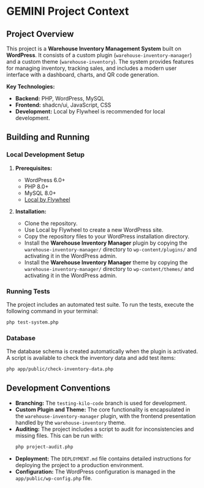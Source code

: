 # GEMINI Project Context

## Project Overview

This project is a **Warehouse Inventory Management System** built on **WordPress**. It consists of a custom plugin (`warehouse-inventory-manager`) and a custom theme (`warehouse-inventory`). The system provides features for managing inventory, tracking sales, and includes a modern user interface with a dashboard, charts, and QR code generation.

**Key Technologies:**

*   **Backend:** PHP, WordPress, MySQL
*   **Frontend:** shadcn/ui, JavaScript, CSS
*   **Development:** Local by Flywheel is recommended for local development.

## Building and Running

### Local Development Setup

1.  **Prerequisites:**
    *   WordPress 6.0+
    *   PHP 8.0+
    *   MySQL 8.0+
    *   [Local by Flywheel](https://localwp.com/)

2.  **Installation:**
    *   Clone the repository.
    *   Use Local by Flywheel to create a new WordPress site.
    *   Copy the repository files to your WordPress installation directory.
    *   Install the **Warehouse Inventory Manager** plugin by copying the `warehouse-inventory-manager/` directory to `wp-content/plugins/` and activating it in the WordPress admin.
    *   Install the **Warehouse Inventory Manager** theme by copying the `warehouse-inventory-manager/` directory to `wp-content/themes/` and activating it in the WordPress admin.

### Running Tests

The project includes an automated test suite. To run the tests, execute the following command in your terminal:

```bash
php test-system.php
```

### Database

The database schema is created automatically when the plugin is activated. A script is available to check the inventory data and add test items:

```bash
php app/public/check-inventory-data.php
```

## Development Conventions

*   **Branching:** The `testing-kilo-code` branch is used for development.
*   **Custom Plugin and Theme:** The core functionality is encapsulated in the `warehouse-inventory-manager` plugin, with the frontend presentation handled by the `warehouse-inventory` theme.
*   **Auditing:** The project includes a script to audit for inconsistencies and missing files. This can be run with:
    ```bash
    php project-audit.php
    ```
*   **Deployment:** The `DEPLOYMENT.md` file contains detailed instructions for deploying the project to a production environment.
*   **Configuration:** The WordPress configuration is managed in the `app/public/wp-config.php` file.
